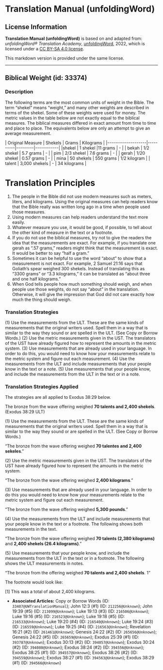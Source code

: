 # Translation Manual (unfoldingWord)

## License Information

**Translation Manual (unfoldingWord)** is based on and adapted from: _unfoldingWord® Translation Academy_, [unfoldingWord](https://unfoldingword.org/utw), 2022, which is licensed under a [CC BY-SA 4.0 license](https://creativecommons.org/licenses/by-sa/4.0/legalcode.en).

This markdown version is provided under the same license.



--------------------------------

## Biblical Weight (id: 33374)

### Description

The following terms are the most common units of weight in the Bible. The term “shekel” means “weight,” and many other weights are described in terms of the shekel. Some of these weights were used for money. The metric values in the table below are not exactly equal to the biblical measures. The biblical measures differed in exact amount from time to time and place to place. The equivalents below are only an attempt to give an average measurement.

\| Original Measure \| Shekels \| Grams \| Kilograms \| \|\-\-\-\-\-\-\-\-\-\-\-\-\-\-\-\-\-\-\-\-\|\-\-\-\-\-\-\-\-\-\-\|\-\-\-\-\-\-\-\-\-\|\-\-\-\-\-\-\-\-\-\-\-\-\| \|shekel \| 1 shekel \|11 grams \| \- \| \| bekah \| 1/2 shekel \| 5\.7 grams \| \- \| \| pim \| 2/3 shekel \| 7\.6 grams \| \- \| \| gerah \| 1/20 shekel \| 0\.57 grams \| \- \| \| mina \| 50 shekels \| 550 grams \| 1/2 kilogram \| \| talent \| 3,000 shekels \| \- \| 34 kilograms \|

Translation Principles
======================

1. The people in the Bible did not use modern measures such as meters, liters, and kilograms. Using the original measures can help readers know that the Bible really was written long ago in a time when people used those measures.
2. Using modern measures can help readers understand the text more easily.
3. Whatever measure you use, it would be good, if possible, to tell about the other kind of measure in the text or a footnote.
4. If you do not use the biblical measures, try not to give the readers the idea that the measurements are exact. For example, if you translate one gerah as “.57 grams,” readers might think that the measurement is exact. It would be better to say “half a gram.”
5. Sometimes it can be helpful to use the word “about” to show that a measurement is not exact. For example, 2 Samuel 21:16 says that Goliath’s spear weighed 300 shekels. Instead of translating this as “3300 grams” or “3\.3 kilograms,” it can be translated as “about three and one half kilograms.”
6. When God tells people how much something should weigh, and when people use those weights, do not say “about” in the translation. Otherwise, it will give the impression that God did not care exactly how much the thing should weigh.

### Translation Strategies

(1\) Use the measurements from the ULT. These are the same kinds of measurements that the original writers used. Spell them in a way that is similar to the way they sound or are spelled in the ULT. (See Copy or Borrow Words.) (2\) Use the metric measurements given in the UST. The translators of the UST have already figured how to represent the amounts in the metric system. (3\) Use measurements that are already used in your language. In order to do this, you would need to know how your measurements relate to the metric system and figure out each measurement. (4\) Use the measurements from the ULT and include measurements that your people know in the text or a note. (5\) Use measurements that your people know, and include the measurements from the ULT in the text or in a note.

### Translation Strategies Applied

The strategies are all applied to Exodus 38:29 below.

The bronze from the wave offering weighed **70 talents and 2,400 shekels**. (Exodus 38:29 ULT)

(1\) Use the measurements from the ULT. These are the same kinds of measurements that the original writers used. Spell them in a way that is similar to the way they sound or are spelled in the ULT. (See Copy or Borrow Words.)

“The bronze from the wave offering weighed **70 talentes and 2,400 sekeles**.”

(2\) Use the metric measurements given in the UST. The translators of the UST have already figured how to represent the amounts in the metric system.

“The bronze from the wave offering weighed **2,400 kilograms**.”

(3\) Use measurements that are already used in your language. In order to do this you would need to know how your measurements relate to the metric system and figure out each measurement.

“The bronze from the wave offering weighed **5,300 pounds**.”

(4\) Use the measurements from the ULT and include measurements that your people know in the text or a footnote. The following shows both measurements in the text.

“The bronze from the wave offering weighed **70 talents (2,380 kilograms)** and **2,400 shekels (26\.4 kilograms)**.”

(5\) Use measurements that your people know, and include the measurements from the ULT in the text or in a footnote. The following shows the ULT measurements in notes.

“The bronze from the offering weighed **70 talents and 2,400 shekels**. 1”

The footnote would look like:

\[1] This was a total of about 2,400 kilograms.

* **Associated Articles:** Copy or Borrow Words (ID: `33407@UWTranslationManual`); John 12:3 (#1) (ID: `212256@Unknown`); John 19:39 (#5) (ID: `213099@Unknown`); Luke 19:13 (#3) (ID: `216506@Unknown`); Luke 19:16 (#5) (ID: `216523@Unknown`); Luke 19:18 (#5) (ID: `216533@Unknown`); Luke 19:20 (#4) (ID: `216540@Unknown`); Luke 19:24 (#3) (ID: `216559@Unknown`); Luke 19:25 (#4) (ID: `216563@Unknown`); Revelation 16:21 (#2) (ID: `261461@Unknown`); Genesis 24:22 (#2) (ID: `265656@Unknown`); Genesis 24:22 (#5) (ID: `265659@Unknown`); Exodus 25:39 (#1) (ID: `393787@Unknown`); Exodus 30:13 (#2) (ID: `394057@Unknown`); Exodus 30:24 (#2) (ID: `394080@Unknown`); Exodus 38:24 (#2) (ID: `394556@Unknown`); Exodus 38:25 (#1) (ID: `394557@Unknown`); Exodus 38:26 (#2) (ID: `394559@Unknown`); Exodus 38:27 (#1) (ID: `394563@Unknown`); Exodus 38:29 (#1) (ID: `394566@Unknown`)

